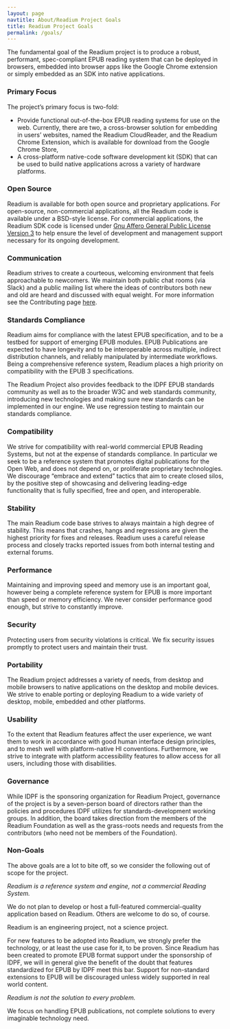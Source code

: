 ```yaml
---
layout: page
navtitle: About/Readium Project Goals
title: Readium Project Goals
permalink: /goals/
---
```

The fundamental goal of the Readium project is to produce a robust, performant, spec-compliant EPUB reading system that can be deployed in browsers, embedded into browser apps like the Google Chrome extension or simply embedded as an SDK into native applications.  

### Primary Focus

The project’s primary focus is two-fold:

- Provide functional out-of-the-box EPUB reading systems for use on the web.  Currently, there are two, a cross-browser solution for embedding in users’ websites, named the Readium CloudReader, and the Readium Chrome Extension, which is available for download from the Google Chrome Store,
- A cross-platform native-code software development kit (SDK) that can be used to build native applications across a variety of hardware platforms.

### Open Source

Readium is available for both open source and proprietary applications.  For open-source, non-commercial applications, all the Readium code is available under a BSD-style license. For commercial applications,  the Readium SDK code is licensed under [Gnu Affero General Public License Version 3](http://www.gnu.org/licenses/agpl-3.0.html) to help ensure the level of development and management support necessary for its ongoing development.

### Communication

Readium strives to create a courteous, welcoming environment that feels approachable to newcomers. We maintain both public chat rooms (via Slack) and a public mailing list where the ideas of contributors both new and old are heard and discussed with equal weight. For more information see the Contributing page [here](/contributing/).

### Standards Compliance

Readium aims for compliance with the latest EPUB specification, and to be a testbed for support of emerging EPUB modules. EPUB Publications are expected to have longevity and to be interoperable across multiple, indirect distribution channels, and reliably manipulated by intermediate workflows. Being a comprehensive reference system, Readium places a high priority on compatibility with the EPUB 3 specifications.

The Readium Project also provides feedback to the IDPF EPUB standards community as well as to the broader W3C and web standards community, introducing new technologies and making sure new standards can be implemented in our engine. We use regression testing to maintain our standards compliance.

### Compatibility

We strive for compatibility with real-world commercial EPUB Reading Systems, but not at the expense of standards compliance. In particular we seek to be a reference system that promotes digital publications for the Open Web, and does not depend on, or proliferate proprietary technologies. We discourage “embrace and extend” tactics that aim to create closed silos, by the positive step of showcasing and delivering leading-edge functionality that is fully specified, free and open, and interoperable.

### Stability

The main Readium code base strives to always maintain a high degree of stability. This means that crashes, hangs and regressions are given the highest priority for fixes and releases.  Readium uses a careful release process and closely tracks reported issues from both internal testing and external forums.

### Performance

Maintaining and improving speed and memory use is an important goal, however being a complete reference system for EPUB is more important than speed or memory efficiency. We never consider performance good enough, but strive to constantly improve.

### Security

Protecting users from security violations is critical. We fix security issues promptly to protect users and maintain their trust.

### Portability

The Readium project addresses a variety of needs, from desktop and mobile browsers to native applications on the desktop and mobile devices. We strive to enable porting or deploying Readium to a wide variety of desktop, mobile, embedded and other platforms.

### Usability

To the extent that Readium features affect the user experience, we want them to work in accordance with good human interface design principles, and to mesh well with platform-native HI conventions. Furthermore, we strive to integrate with platform accessibility features to allow access for all users, including those with disabilities.

### Governance

While IDPF is the sponsoring organization for Readium Project, governance of the project is by a seven-person board of directors rather than the policies and procedures IDPF utilizes for standards-development working groups. In addition, the board takes direction from the members of the Readium Foundation as well as the grass-roots needs and requests from the contributors (who need not be members of the Foundation).

### Non-Goals

The above goals are a lot to bite off, so we consider the following out of scope for the project.

<em>Readium is a reference system and engine, not a commercial Reading System.</em>

We do not plan to develop or host a full-featured commercial-quality application based on Readium. Others are welcome to do so, of course.

Readium is an engineering project, not a science project.

For new features to be adopted into Readium, we strongly prefer the technology, or at least the use case for it, to be proven. Since Readium has been created to promote EPUB format support under the sponsorship of IDPF, we will in general give the benefit of the doubt that features standardized for EPUB by IDPF meet this bar. Support for non-standard extensions to EPUB will be discouraged unless widely supported in real world content.

<em>Readium is not the solution to every problem.</em>

We focus on handling EPUB publications, not complete solutions to every imaginable technology need.